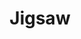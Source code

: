 ---
title: "Jigsaw"
meta_title: "Jigsaw Themes | A Curated Directory Of Free Jigsaw Themes"
meta_description: "A curated directory of best free Jigsaw themes created by independent web designers & developers that are open source, MIT licensed & available for free to download."
icon: images/icons/jigsaw.svg 
official_url: https://jigsaw.tighten.co/
github_path: tighten/jigsaw
twitter_username: jigsawbytighten
license: MIT
license_url: "https://github.com/tighten/jigsaw/blob/main/LICENSE.txt"
language: PHP
taxonomy: ssg
url: /jigsaw-themes
short_description: "Jigsaw is a framework for rapidly building static sites using the same modern tooling that powers your web applications."
subscription_form:
  enable: true
  title: "Stay up to date with Static Site Generators resources & news"
  form_action: "https://statichunt.us20.list-manage.com/subscribe/post?u=dee5423f5cc21fc892eced0e9&amp;id=af2dc095be"
  form_name: "b_dee5423f5cc21fc892eced0e9_af2dc095be"
  button_label: "Subscribe"

draft: true
---